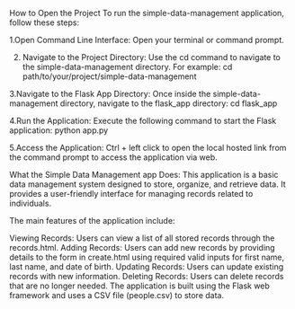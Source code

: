 How to Open the Project
To run the simple-data-management application, follow these steps:

1.Open Command Line Interface:
Open your terminal or command prompt.

2. Navigate to the Project Directory:
Use the cd command to navigate to the simple-data-management directory. For example:
cd path/to/your/project/simple-data-management

3.Navigate to the Flask App Directory:
Once inside the simple-data-management directory, navigate to the flask_app directory:
cd flask_app

4.Run the Application:
Execute the following command to start the Flask application:
python app.py

5.Access the Application:
Ctrl + left click to open the local hosted link from the command prompt to access the application via web.

What the Simple Data Management app Does:
This application is a basic data management system designed to store, organize, and retrieve data. It provides a user-friendly interface for managing records related to individuals. 

The main features of the application include:

Viewing Records: Users can view a list of all stored records through the records.html.
Adding Records: Users can add new records by providing details to the form in create.html using required valid inputs for first name, last name, and date of birth.
Updating Records: Users can update existing records with new information.
Deleting Records: Users can delete records that are no longer needed.
The application is built using the Flask web framework and uses a CSV file (people.csv) to store data.
